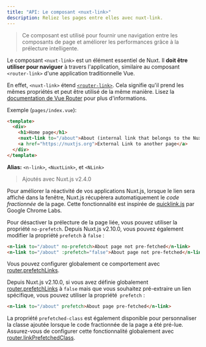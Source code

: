 ```yaml
---
title: "API: Le composant <nuxt-link>"
description: Reliez les pages entre elles avec nuxt-link.
---
```


> Ce composant est utilisé pour fournir une navigation entre les composants de page et améliorer les performances grâce 
> à la prélecture intelligente.

Le composant `<nuxt-link>` est un élément essentiel de Nuxt. Il **doit être utiliser pour naviguer** à travers 
l'application, similaire au composant `<router-link>` d'une application traditionnelle Vue.

En effet, `<nuxt-link>` étend [`<router-link>`](https://router.vuejs.org/api/#router-link). Cela signifie qu'il prend 
les mêmes propriétés et peut être utilisé de la même manière. Lisez la [documentation de Vue Router](https://router.vuejs.org/api/#router-link) 
pour plus d'informations.

Exemple (`pages/index.vue`):

```html
<template>
  <div>
    <h1>Home page</h1>
    <nuxt-link to="/about">About (internal link that belongs to the Nuxt App)</nuxt-link>
    <a href="https://nuxtjs.org">External Link to another page</a>
  </div>
</template>
```

**Alias:** `<n-link>`, `<NuxtLink>`, et `<NLink>`

> Ajoutés avec Nuxt.js v2.4.0

Pour améliorer la réactivité de vos applications Nuxt.js, lorsque le lien sera affiché dans la fenêtre, Nuxt.js 
récupèrera automatiquement le *code fractionnée* de la page. Cette fonctionnalité est inspirée de [quicklink.js](https://github.com/GoogleChromeLabs/quicklink) 
par Google Chrome Labs.

Pour désactiver la prélecture de la page liée, vous pouvez utiliser la propriété `no-prefetch`. Depuis Nuxt.js v2.10.0, 
vous pouvez également modifier la propriété `prefetch` à `false` :

```html
<n-link to="/about" no-prefetch>About page not pre-fetched</n-link>
<n-link to="/about" :prefetch="false">About page not pre-fetched</n-link>
```

Vous pouvez configurer globalement ce comportement avec [router.prefetchLinks](/api/configuration-router#prefetchlinks).

Depuis Nuxt.js v2.10.0, si vous avez définie globalement [router.prefetchLinks](/api/configuration-router#prefetchlinks) 
à `false` mais que vous souhaitez pré-extraire un lien spécifique, vous pouvez utiliser la propriété` prefetch` :

```html
<n-link to="/about" prefetch>About page pre-fetched</n-link>
```

La propriété `prefetched-class` est également disponible pour personnaliser la classe ajoutée lorsque le code 
fractionnée de la page a été pré-lue. Assurez-vous de configurer cette fonctionnalité globalement avec 
[router.linkPrefetchedClass](/api/configuration-router#linkprefetchedclass). 
